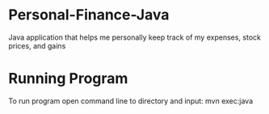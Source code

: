 # Personal-Finance-Java
Java application that helps me personally keep track of my expenses, stock prices, and gains

# Running Program
To run program open command line to directory and input: mvn exec:java
